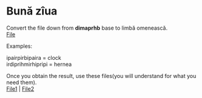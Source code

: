 # Bună zîua   
Convert the file down from <b>dimaprhb</b> base to limbă omenească.  
[File](zagadka.txt) 
  
Examples:  
  
ipairpirbipaira = clock  
irdiprihmirhipripi = hernea  
  
Once you obtain the result, use these files(you will understand for what you need them).  
[File1](1.txt) | [File2](2.txt)

